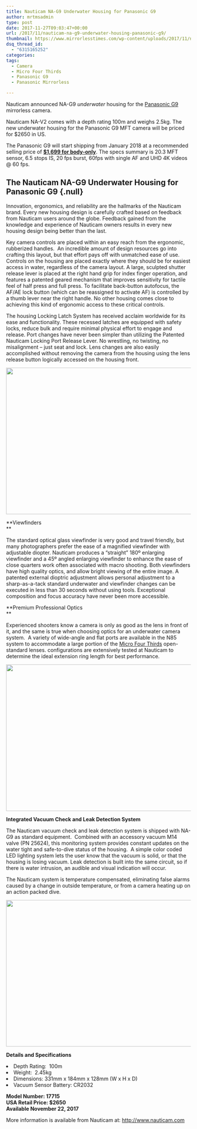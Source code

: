 ```yaml
---
title: Nauticam NA-G9 Underwater Housing for Panasonic G9
author: mrtmsadmin
type: post
date: 2017-11-27T09:03:47+00:00
url: /2017/11/nauticam-na-g9-underwater-housing-panasonic-g9/
thumbnail: https://www.mirrorlesstimes.com/wp-content/uploads/2017/11/nauticam-na-g9-underwater-housing-panasonic-g9-front.jpg
dsq_thread_id:
  - "6315165252"
categories:
tags:
  - Camera
  - Micro Four Thirds
  - Panasonic G9
  - Panasonic Mirrorless

---
```

Nauticam announced NA-G9 _underwater_ housing for the <a href="https://www.mirrorlesstimes.com/tags/panasonic-g9/" target="_blank" rel="noopener">Panasonic G9</a> mirrorless camera.

Nauticam NA-V2 comes with a depth rating 100m and weighs 2.5kg. The new underwater housing for the Panasonic G9 MFT camera will be priced for $2650 in US.

The Panasonic G9 will start shipping from January 2018 at a recommended selling price of <a href="https://aax-us-east.amazon-adsystem.com/x/c/QjE4EnHfj8mVpNuYthMsnV4AAAFf1fw-UAEAAAFKAfuNOl4/https://assoc-redirect.amazon.com/g/r/http://www.amazon.com/Panasonic-Mirrorless-Megapixels-High-Resolution-DC-G9KBODY/dp/B0774KTV1X/ref=as_at/?imprToken=ZYdCDcCwkEVzpGpjfaQZuA&slotNum=1&ie=UTF8&qid=1510133550&sr=8-1&keywords=Panasonic+G9&linkCode=sl1&tag=daicamnew-20&linkId=2df50268020a01388ffd56b5172b1a87" target="_blank" rel="noopener"><strong>$1,699 for body-only</strong></a>. The specs summary is 20.3 MFT sensor, 6.5 stops IS, 20 fps burst, 60fps with single AF and UHD 4K videos @ 60 fps. <!--more-->

## The Nauticam NA-G9 Underwater Housing for Panasonic G9 {.null}

<p class="null">
  Innovation, ergonomics, and reliability are the hallmarks of the Nauticam brand. Every new housing design is carefully crafted based on feedback from Nauticam users around the globe. Feedback gained from the knowledge and experience of Nauticam owners results in every new housing design being better than the last.
</p>

<p class="null">
  Key camera controls are placed within an easy reach from the ergonomic, rubberized handles.  An incredible amount of design resources go into crafting this layout, but that effort pays off with unmatched ease of use. Controls on the housing are placed exactly where they should be for easiest access in water, regardless of the camera layout. A large, sculpted shutter release lever is placed at the right hand grip for index finger operation, and features a patented geared mechanism that improves sensitivity for tactile feel of half press and full press. To facilitate back-button autofocus, the AF/AE lock button (which can be reassigned to activate AF) is controlled by a thumb lever near the right handle. No other housing comes close to achieving this kind of ergonomic access to these critical controls.
</p>

<p class="null">
  The housing Locking Latch System has received acclaim worldwide for its ease and functionality. These recessed latches are equipped with safety locks, reduce bulk and require minimal physical effort to engage and release. Port changes have never been simpler than utilizing the Patented Nauticam Locking Port Release Lever. No wrestling, no twisting, no misalignment – just seat and lock. Lens changes are also easily accomplished without removing the camera from the housing using the lens release button logically accessed on the housing front.
</p>

[<img class="aligncenter size-full wp-image-1467" src="https://i1.wp.com/www.mirrorlesstimes.com/wp-content/uploads/2017/11/nauticam-na-g9-underwater-housing-panasonic-g9-front.jpg?resize=600%2C400&#038;ssl=1" alt="" width="600" height="400" srcset="https://i1.wp.com/www.mirrorlesstimes.com/wp-content/uploads/2017/11/nauticam-na-g9-underwater-housing-panasonic-g9-front.jpg?w=1024&ssl=1 1024w, https://i1.wp.com/www.mirrorlesstimes.com/wp-content/uploads/2017/11/nauticam-na-g9-underwater-housing-panasonic-g9-front.jpg?resize=450%2C300&ssl=1 450w, https://i1.wp.com/www.mirrorlesstimes.com/wp-content/uploads/2017/11/nauticam-na-g9-underwater-housing-panasonic-g9-front.jpg?resize=768%2C512&ssl=1 768w, https://i1.wp.com/www.mirrorlesstimes.com/wp-content/uploads/2017/11/nauticam-na-g9-underwater-housing-panasonic-g9-front.jpg?resize=970%2C646&ssl=1 970w" sizes="(max-width: 600px) 100vw, 600px" data-recalc-dims="1" />][1]

**Viewfinders  
** 

The standard optical glass viewfinder is very good and travel friendly, but many photographers prefer the ease of a magnified viewfinder with adjustable diopter. Nauticam produces a “straight” 180º enlarging viewfinder and a 45º angled enlarging viewfinder to enhance the ease of close quarters work often associated with macro shooting. Both viewfinders have high quality optics, and allow bright viewing of the entire image. A patented external dioptric adjustment allows personal adjustment to a sharp-as-a-tack standard underwater and viewfinder changes can be executed in less than 30 seconds without using tools. Exceptional composition and focus accuracy have never been more accessible.

**Premium Professional Optics  
** 

Experienced shooters know a camera is only as good as the lens in front of it, and the same is true when choosing optics for an underwater camera system.  A variety of wide-angle and flat ports are available in the N85 system to accommodate a large portion of the <a href="https://www.mirrorlesstimes.com/tags/micro-four-thirds/" target="_blank" rel="noopener">Micro Four Thirds</a> open-standard lenses. configurations are extensively tested at Nauticam to determine the ideal extension ring length for best performance.

[<img class="aligncenter size-full wp-image-1468" src="https://i1.wp.com/www.mirrorlesstimes.com/wp-content/uploads/2017/11/nauticam-na-g9-underwater-housing-panasonic-g9-top.jpg?resize=600%2C400&#038;ssl=1" alt="" width="600" height="400" srcset="https://i1.wp.com/www.mirrorlesstimes.com/wp-content/uploads/2017/11/nauticam-na-g9-underwater-housing-panasonic-g9-top.jpg?w=1024&ssl=1 1024w, https://i1.wp.com/www.mirrorlesstimes.com/wp-content/uploads/2017/11/nauticam-na-g9-underwater-housing-panasonic-g9-top.jpg?resize=450%2C300&ssl=1 450w, https://i1.wp.com/www.mirrorlesstimes.com/wp-content/uploads/2017/11/nauticam-na-g9-underwater-housing-panasonic-g9-top.jpg?resize=768%2C512&ssl=1 768w, https://i1.wp.com/www.mirrorlesstimes.com/wp-content/uploads/2017/11/nauticam-na-g9-underwater-housing-panasonic-g9-top.jpg?resize=970%2C646&ssl=1 970w" sizes="(max-width: 600px) 100vw, 600px" data-recalc-dims="1" />][2]

**Integrated Vacuum Check and Leak Detection System**

The Nauticam vacuum check and leak detection system is shipped with NA-G9 as standard equipment.  Combined with an accessory vacuum M14 valve (PN 25624), this monitoring system provides constant updates on the water tight and safe-to-dive status of the housing.  A simple color coded LED lighting system lets the user know that the vacuum is solid, or that the housing is losing vacuum. Leak detection is built into the same circuit, so if there is water intrusion, an audible and visual indication will occur.

The Nauticam system is temperature compensated, eliminating false alarms caused by a change in outside temperature, or from a camera heating up on an action packed dive.

[<img class="aligncenter size-full wp-image-1469" src="https://i0.wp.com/www.mirrorlesstimes.com/wp-content/uploads/2017/11/nauticam-na-g9-underwater-housing-panasonic-g9-back.jpg?resize=600%2C400&#038;ssl=1" alt="" width="600" height="400" srcset="https://i0.wp.com/www.mirrorlesstimes.com/wp-content/uploads/2017/11/nauticam-na-g9-underwater-housing-panasonic-g9-back.jpg?w=1024&ssl=1 1024w, https://i0.wp.com/www.mirrorlesstimes.com/wp-content/uploads/2017/11/nauticam-na-g9-underwater-housing-panasonic-g9-back.jpg?resize=450%2C300&ssl=1 450w, https://i0.wp.com/www.mirrorlesstimes.com/wp-content/uploads/2017/11/nauticam-na-g9-underwater-housing-panasonic-g9-back.jpg?resize=768%2C512&ssl=1 768w, https://i0.wp.com/www.mirrorlesstimes.com/wp-content/uploads/2017/11/nauticam-na-g9-underwater-housing-panasonic-g9-back.jpg?resize=970%2C646&ssl=1 970w" sizes="(max-width: 600px) 100vw, 600px" data-recalc-dims="1" />][3]



<p class="mc-toc-title">
  <strong>Details and Specifications</strong>
</p>

<li class="li2">
  Depth Rating:  100m
</li>
<li class="li2">
  Weight:  2.45kg
</li>
<li class="li2">
  Dimensions: 331mm x 184mm x 128mm (W x H x D)
</li>
<li class="li2">
  Vacuum Sensor Battery: CR2032
</li>

<p class="p1">
  <strong>Model Number: 17715</strong><br /> <strong>USA Retail Price: $2650</strong><br /> <strong>Available November 22, 2017</strong>
</p>

<p class="p1">
  More information is available from Nauticam at: <a href="http://www.nauticam.com/" target="_blank" rel="noopener">http://www.nauticam.com</a>
</p>

 [1]: https://i1.wp.com/www.mirrorlesstimes.com/wp-content/uploads/2017/11/nauticam-na-g9-underwater-housing-panasonic-g9-front.jpg?ssl=1
 [2]: https://i1.wp.com/www.mirrorlesstimes.com/wp-content/uploads/2017/11/nauticam-na-g9-underwater-housing-panasonic-g9-top.jpg?ssl=1
 [3]: https://i0.wp.com/www.mirrorlesstimes.com/wp-content/uploads/2017/11/nauticam-na-g9-underwater-housing-panasonic-g9-back.jpg?ssl=1
